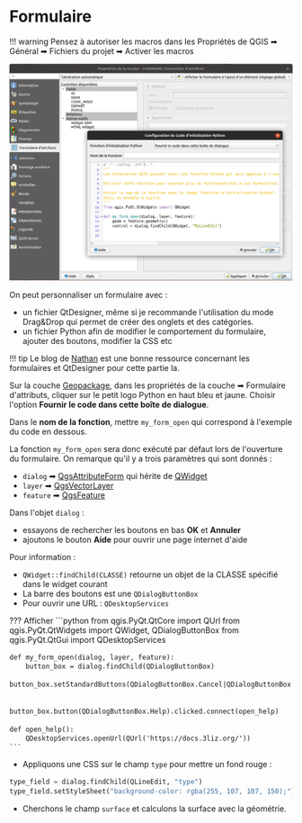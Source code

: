 # Formulaire

!!! warning
    Pensez à autoriser les macros dans les 
    Propriétés de QGIS ➡ Général ➡ Fichiers du projet ➡ Activer les macros

![Formulaire avec logique Python](media/formulaire_python.png)

On peut personnaliser un formulaire avec :

* un fichier QtDesigner, même si je recommande l'utilisation du mode Drag&Drop qui permet de créer des onglets
  et des catégories.
* un fichier Python afin de modifier le comportement du formulaire, ajouter des boutons, modifier la CSS etc

!!! tip
    Le blog de [Nathan](https://woostuff.wordpress.com/2011/09/05/qgis-tips-custom-feature-forms-with-python-logic/)
    est une bonne ressource concernant les formulaires et QtDesigner pour cette partie la.

Sur la couche [Geopackage](./media/formulaire.gpkg), dans les propriétés de la couche ➡ Formulaire d'attributs,
cliquer sur le petit logo Python en haut bleu et jaune. Choisir l'option **Fournir le code dans cette boîte de
dialogue**.

Dans le **nom de la fonction**, mettre `my_form_open` qui correspond à l'exemple du code en dessous.

La fonction `my_form_open` sera donc exécuté par défaut lors de l'ouverture du formulaire. On remarque qu'il
y a trois paramètres qui sont donnés :

* `dialog` ➡ [QgsAttributeForm](https://qgis.org/api/classQgsAttributeForm.html) qui hérite de [QWidget](https://doc.qt.io/qt-5/qwidget.html)
* `layer` ➡ [QgsVectorLayer](https://qgis.org/api/classQgsVectorLayer.html)
* `feature` ➡ [QgsFeature](https://qgis.org/api/classQgsFeature.html)

Dans l'objet `dialog` :

* essayons de rechercher les boutons en bas **OK** et **Annuler**
* ajoutons le bouton **Aide** pour ouvrir une page internet d'aide

Pour information :

* `QWidget::findChild(CLASSE)` retourne un objet de la CLASSE spécifié dans le widget courant
* La barre des boutons est une `QDialogButtonBox`
* Pour ouvrir une URL : `QDesktopServices`

??? Afficher
    ```python
    from qgis.PyQt.QtCore import QUrl
    from qgis.PyQt.QtWidgets import QWidget, QDialogButtonBox
    from qgis.PyQt.QtGui import QDesktopServices
    
    def my_form_open(dialog, layer, feature):
        button_box = dialog.findChild(QDialogButtonBox)
        button_box.setStandardButtons(QDialogButtonBox.Cancel|QDialogButtonBox.Help|QDialogButtonBox.Ok)
        
        button_box.button(QDialogButtonBox.Help).clicked.connect(open_help)
    
    def open_help():
        QDesktopServices.openUrl(QUrl('https://docs.3liz.org/'))
    ```

* Appliquons une CSS sur le champ `type` pour mettre un fond rouge :

```python
type_field = dialog.findChild(QLineEdit, "type")
type_field.setStyleSheet("background-color: rgba(255, 107, 107, 150);")
```

* Cherchons le champ `surface` et calculons la surface avec la géométrie.
